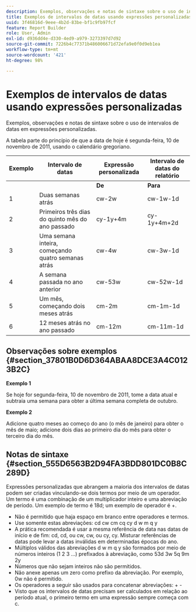 ```yaml
---
description: Exemplos, observações e notas de sintaxe sobre o uso de intervalos de datas em expressões personalizadas.
title: Exemplos de intervalos de datas usando expressões personalizadas
uuid: 3f46816d-9eee-4b2d-83be-bf1c9fb97fcf
feature: Report Builder
role: User, Admin
exl-id: d936dd4e-d330-4ed9-a979-3273397d7d92
source-git-commit: 7226b4c77371b486006671d72efa9e0f0d9eb1ea
workflow-type: tm+mt
source-wordcount: '421'
ht-degree: 98%

---
```


# Exemplos de intervalos de datas usando expressões personalizadas

Exemplos, observações e notas de sintaxe sobre o uso de intervalos de datas em expressões personalizadas.

A tabela parte do princípio de que a data de hoje é segunda-feira, 10 de novembro de 2011, usando o calendário gregoriano.

| Exemplo | Intervalo de datas | Expressão personalizada | Intervalo de datas do relatório |
|---|---|---|---|
|  | | **De** | **Para** | |
| 1 | Duas semanas atrás | cw-2w | cw-1w-1d | 26 de out. a 1º de nov. |
| 2 | Primeiros três dias do quinto mês do ano passado | cy-1y+4m | cy-1y+4m+2d | 1º de maio 3 de maio de 2010 |
| 3 | Uma semana inteira, começando quatro semanas atrás | cw-4w | cw-3w-1d | 12 de out. a 18 de out. |
| 4 | A semana passada no ano anterior | cw-53w | cw-52w-1d | de nov. a 9 de nov. 2010 |
| 5 | Um mês, começando dois meses atrás | cm-2m | cm-1m-1d | 1º de set. a 30 de set. |
| 6 | 12 meses atrás no ano passado | cm-12m | cm-11m-1d | 1º de nov. a 30 de nov. 2010 |

## Observações sobre exemplos {#section_37801B0D6D364ABAA8DCE3A4C0123B2C}

**Exemplo 1**

Se hoje for segunda-feira, 10 de novembro de 2011, tome a data atual e subtraia uma semana para obter a última semana completa de outubro.

**Exemplo 2**

Adicione quatro meses ao começo do ano (o mês de janeiro) para obter o mês de maio; adicione dois dias ao primeiro dia do mês para obter o terceiro dia do mês.

## Notas de sintaxe {#section_555D6563B2D94FA3BDD801DC0B8C289D}

Expressões personalizadas que abrangem a maioria dos intervalos de datas podem ser criadas vinculando-se dois termos por meio de um operador. Um termo é uma combinação de um multiplicador inteiro e uma abreviação de período. Um exemplo de termo é 18d; um exemplo de operador é +.

* Não é permitido que haja espaço em branco entre operadores e termos.
* Use somente estas abreviações: cd cw cm cq cy d w m q y
* A prática recomendada é usar a mesma referência de data nas datas de início e de fim: cd, cd, ou cw, cw, ou cy, cy. Misturar referências de datas pode levar a datas inválidas em determinadas épocas do ano.
* Múltiplos válidos das abreviações d w m q y são formados por meio de números inteiros (1 2 3 ...) prefixados à abreviação, como 53d 3w 5q 9m 2y
* Números que não sejam inteiros não são permitidos.
* Não anexe apenas um zero como prefixo da abreviação. Por exemplo, 0w não é permitido.
* Os operadores a seguir são usados para concatenar abreviações: + -
* Visto que os intervalos de datas precisam ser calculados em relação ao período atual, o primeiro termo em uma expressão sempre começa com c.
